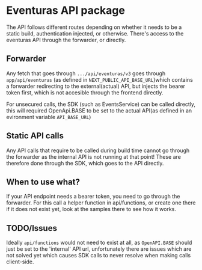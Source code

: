 # Eventuras API package

The API follows different routes depending on whether it needs to be a static build, authentication injected, or otherwise.
There's access to the eventuras API through the forwarder, or directly.


## Forwarder
Any fetch that goes through `.../api/eventuras/v3` goes through `app/api/eventuras` (as defined in `NEXT_PUBLIC_API_BASE_URL`)which contains a forwarder redirecting to the external(actual) API, but injects the bearer token first, which is not accesible through the frontend directly.

For unsecured calls, the SDK (such as EventsService) can be called directly, this will required OpenApi.BASE to be set to the actual API(as defined in an evironment variable `API_BASE_URL`)

## Static API calls
Any API calls that require to be called during build time cannot go through the forwarder as the internal API is not running at that point! These are therefore done through the SDK, which goes to the API directly.

## When to use what?
If your API endpoint needs a bearer token, you need to go through the forwarder. For this call a helper function in api/functions, or create one there if it does not exist yet, look at the samples there to see how it works.

## TODO/Issues
Ideally `api/functions` would not need to exist at all, as `OpenAPI.BASE` should just be set to the 'internal' API url, unfortunately there are issues which are not solved yet which causes SDK calls to never resolve when making calls client-side.
